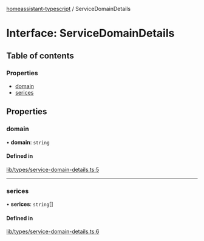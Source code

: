 [homeassistant-typescript](../README.md) / ServiceDomainDetails

# Interface: ServiceDomainDetails

## Table of contents

### Properties

- [domain](ServiceDomainDetails.md#domain)
- [serices](ServiceDomainDetails.md#serices)

## Properties

### domain

• **domain**: `string`

#### Defined in

[lib/types/service-domain-details.ts:5](https://github.com/benwainwright/hass-ts/blob/31505ab/src/lib/types/service-domain-details.ts#L5)

___

### serices

• **serices**: `string`[]

#### Defined in

[lib/types/service-domain-details.ts:6](https://github.com/benwainwright/hass-ts/blob/31505ab/src/lib/types/service-domain-details.ts#L6)
